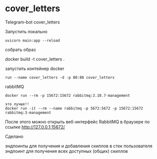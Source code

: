 # cover_letters
Telegram-bot cover_letters

Запустить локально
```
uvicorn main:app --reload
```

собрать образ

docker build -t cover_letters .

запустить контейнер
docker 
```
run --name cover_letters -d -p 80:80 cover_letters
```

rabbitMQ
```
docker run --rm -p 15672:15672 rabbitmq:3.10.7-management

это лучше!!
docker run -it --rm --name rabbitmq -p 5672:5672 -p 15672:15672 rabbitmq:3-management
```

После этого можно открыть веб-интерфейс RabbitMQ в браузере по ссылке http://127.0.0.1:15672/


Сделано

эндпоинты для получения и добавления скиллов в стек пользователя
эндпоинт для получения всех доступных (общих) скиллов
